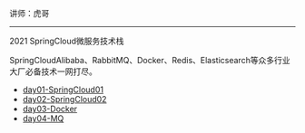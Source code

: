 讲师：虎哥

---

2021 SpringCloud微服务技术栈

SpringCloudAlibaba、RabbitMQ、Docker、Redis、Elasticsearch等众多行业大厂必备技术一网打尽。 

* [day01-SpringCloud01](https://github.com/qingdog/cloud/blob/master/day01-SpringCloud01/SpringCloud01.md)
* [day02-SpringCloud02](https://github.com/qingdog/cloud/blob/master/day02-SpringCloud02/SpringCloud实用篇02.md)
* [day03-Docker](https://github.com/qingdog/cloud/blob/master/day03-Docker/Docker实用篇.md)
* [day04-MQ](https://github.com/qingdog/cloud/blob/master/day04-MQ/RabbitMQ.md)